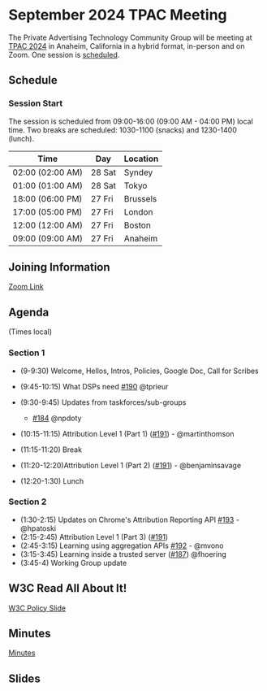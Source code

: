 # September 2024 TPAC Meeting

The Private Advertising Technology Community Group will be meeting at [TPAC 2024](https://www.w3.org/202409/TPAC/) in Anaheim, California in a hybrid format, in-person and on Zoom. One session is [scheduled](https://www.w3.org/2024/09/TPAC/schedule.html#friday).

## Schedule

### Session Start

The session is scheduled from 09:00-16:00 (09:00 AM - 04:00 PM) local time. Two breaks are scheduled: 1030-1100 (snacks) and 1230-1400 (lunch).

| Time             | Day    | Location      |
| ---------------- | ------ | ------------- |
| 02:00 (02:00 AM) | 28 Sat | Syndey        |
| 01:00 (01:00 AM) | 28 Sat | Tokyo         |
| 18:00 (06:00 PM) | 27 Fri | Brussels      |
| 17:00 (05:00 PM) | 27 Fri | London        |
| 12:00 (12:00 AM) | 27 Fri | Boston        |
| 09:00 (09:00 AM) | 27 Fri | Anaheim       |

## Joining Information

[Zoom Link](https://www.w3.org/events/meetings/6fe0ca25-56c5-4ac4-8a87-bd1e231d24ae/)

## Agenda

(Times local)

### Section 1 

- (9-9:30) Welcome, Hellos, Intros, Policies, Google Doc, Call for Scribes
- (9:45-10:15) What DSPs need [#190](https://github.com/patcg/meetings/issues/190) @tprieur
- (9:30-9:45) Updates from taskforces/sub-groups 
	- [#184](https://github.com/patcg/meetings/issues/184) @npdoty
- (10:15-11:15) Attribution Level 1 (Part 1) ([#191](https://github.com/patcg/meetings/issues/191)) - @martinthomson 
- (11:15-11:20) Break
- (11:20-12:20)Attribution Level 1 (Part 2) ([#191](https://github.com/patcg/meetings/issues/191)) - @benjaminsavage 

- (12:20-1:30) Lunch

### Section 2 

- (1:30-2:15) Updates on Chrome's Attribution Reporting API [#193](https://github.com/patcg/meetings/issues/193) - @hpatoski 
- (2:15-2:45) Attribution Level 1 (Part 3) ([#191](https://github.com/patcg/meetings/issues/191))
- (2:45-3:15) Learning using aggregation APIs [#192](https://github.com/patcg/meetings/issues/192) - @mvono
- (3:15-3:45) Learning inside a trusted server ([#187](https://github.com/patcg/meetings/issues/187)) @fhoering 
- (3:45-4) Working Group update

## W3C Read All About It!

[W3C Policy Slide](https://github.com/patcg/meetings/blob/main/W3C%20Read%20All%20About%20It!.pdf)

## Minutes

[Minutes](https://docs.google.com/document/d/1iWE_GGHkJKMQHO9zbwBjM-yag_3nI3PSq0OVdHMVKsk/edit?usp=sharing)

## Slides


